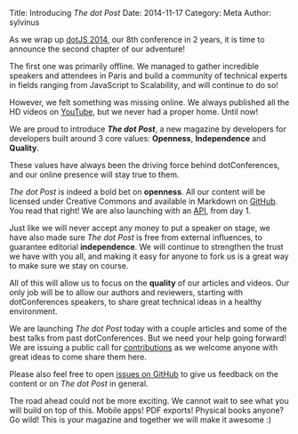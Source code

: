 Title: Introducing <em>The dot Post</em>
Date: 2014-11-17
Category: Meta
Author: sylvinus

As we wrap up <a href="http://www.dotjs.eu">dotJS 2014</a>, our 8th conference in 2 years, it is time to announce the second chapter of our adventure!

The first one was primarily offline. We managed to gather incredible speakers and attendees in Paris and build a community of technical experts in fields ranging from JavaScript to Scalability, and will continue to do so!

However, we felt something was missing online. We always published all the HD videos on <a href="http://www.youtube.com/user/dotconferences">YouTube</a>, but we never had a proper home. Until now!

We are proud to introduce <strong><em>The dot Post</em></strong>, a new magazine by developers for developers built around 3 core values: <strong>Openness</strong>, <strong>Independence</strong> and <strong>Quality</strong>.

These values have always been the driving force behind dotConferences, and our online presence will stay true to them.

<em>The dot Post</em> is indeed a bold bet on <strong>openness</strong>. All our content will be licensed under Creative Commons and available in Markdown on <a href="https://github.com/thedotpost/thedotpost-content">GitHub</a>. You read that right! We are also launching with an <a href="/about/api">API</a>, from day 1.

Just like we will never accept any money to put a speaker on stage, we have also made sure <em>The dot Post</em> is free from external influences, to guarantee editorial <strong>independence</strong>. We will continue to strengthen the trust we have with you all, and making it easy for anyone to fork us is a great way to make sure we stay on course.

All of this will allow us to focus on the <strong>quality</strong> of our articles and videos. Our only job will be to allow our authors and reviewers, starting with dotConferences speakers, to share great technical ideas in a healthy environment.

We are launching <em>The dot Post</em> today with a couple articles and some of the best talks from past dotConferences. But we need your help going forward! We are issuing a public call for <a href="/about/contributing">contributions</a> as we welcome anyone with great ideas to come share them here.

Please also feel free to open <a href="http://github.com/thedotpost/thedotpost-content">issues on GitHub</a> to give us feedback on the content or on <em>The dot Post</em> in general.

The road ahead could not be more exciting. We cannot wait to see what you will build on top of this. Mobile apps! PDF exports! Physical books anyone? Go wild! This is your magazine and together we will make it awesome :)